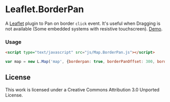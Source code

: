 
# Leaflet.BorderPan

A [Leaflet](leafletjs.com) plugin to Pan on border `click` event. It's useful when Dragging is not available (Some embedded systems with resistive touchscreen). [Demo](http://slara.github.io/Leaflet.BorderPan/examples/demo.html).


### Usage

```HTML
<script type="text/javascript" src="js/Map.BorderPan.js"></script>
```

```Javascript
var map = new L.Map('map', {borderpan: true, borderPanOffset: 300, borderWidth: 100});
```

## License

This work is licensed under a Creative Commons Attribution 3.0 Unported License.



